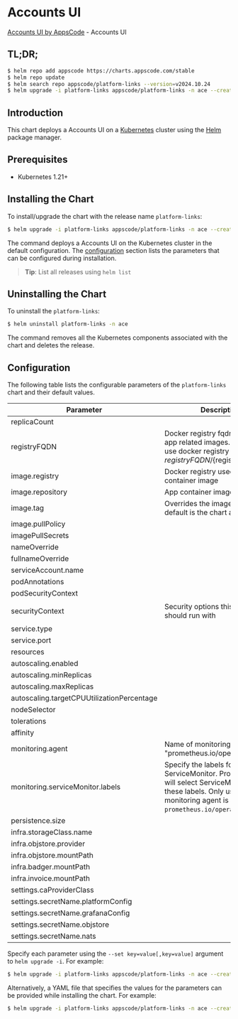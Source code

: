 # Accounts UI

[Accounts UI by AppsCode](https://github.com/appscode-cloud) - Accounts UI

## TL;DR;

```bash
$ helm repo add appscode https://charts.appscode.com/stable
$ helm repo update
$ helm search repo appscode/platform-links --version=v2024.10.24
$ helm upgrade -i platform-links appscode/platform-links -n ace --create-namespace --version=v2024.10.24
```

## Introduction

This chart deploys a Accounts UI on a [Kubernetes](http://kubernetes.io) cluster using the [Helm](https://helm.sh) package manager.

## Prerequisites

- Kubernetes 1.21+

## Installing the Chart

To install/upgrade the chart with the release name `platform-links`:

```bash
$ helm upgrade -i platform-links appscode/platform-links -n ace --create-namespace --version=v2024.10.24
```

The command deploys a Accounts UI on the Kubernetes cluster in the default configuration. The [configuration](#configuration) section lists the parameters that can be configured during installation.

> **Tip**: List all releases using `helm list`

## Uninstalling the Chart

To uninstall the `platform-links`:

```bash
$ helm uninstall platform-links -n ace
```

The command removes all the Kubernetes components associated with the chart and deletes the release.

## Configuration

The following table lists the configurable parameters of the `platform-links` chart and their default values.

|                 Parameter                  |                                                                             Description                                                                             |                                                                                            Default                                                                                             |
|--------------------------------------------|---------------------------------------------------------------------------------------------------------------------------------------------------------------------|------------------------------------------------------------------------------------------------------------------------------------------------------------------------------------------------|
| replicaCount                               |                                                                                                                                                                     | <code>1</code>                                                                                                                                                                                 |
| registryFQDN                               | Docker registry fqdn used to pull app related images. Set this to use docker registry hosted at ${registryFQDN}/${registry}/${image}                                | <code>ghcr.io</code>                                                                                                                                                                           |
| image.registry                             | Docker registry used to pull app container image                                                                                                                    | <code>appscode</code>                                                                                                                                                                          |
| image.repository                           | App container image                                                                                                                                                 | <code>fileserver</code>                                                                                                                                                                        |
| image.tag                                  | Overrides the image tag whose default is the chart appVersion.                                                                                                      | <code>""</code>                                                                                                                                                                                |
| image.pullPolicy                           |                                                                                                                                                                     | <code>Always</code>                                                                                                                                                                            |
| imagePullSecrets                           |                                                                                                                                                                     | <code>[]</code>                                                                                                                                                                                |
| nameOverride                               |                                                                                                                                                                     | <code>""</code>                                                                                                                                                                                |
| fullnameOverride                           |                                                                                                                                                                     | <code>""</code>                                                                                                                                                                                |
| serviceAccount.name                        |                                                                                                                                                                     | <code>""</code>                                                                                                                                                                                |
| podAnnotations                             |                                                                                                                                                                     | <code>{}</code>                                                                                                                                                                                |
| podSecurityContext                         |                                                                                                                                                                     | <code>{}</code>                                                                                                                                                                                |
| securityContext                            | Security options this container should run with                                                                                                                     | <code>{"allowPrivilegeEscalation":false,"capabilities":{"drop":["ALL"]},"readOnlyRootFilesystem":true,"runAsNonRoot":true,"runAsUser":65534,"seccompProfile":{"type":"RuntimeDefault"}}</code> |
| service.type                               |                                                                                                                                                                     | <code>ClusterIP</code>                                                                                                                                                                         |
| service.port                               |                                                                                                                                                                     | <code>80</code>                                                                                                                                                                                |
| resources                                  |                                                                                                                                                                     | <code>{}</code>                                                                                                                                                                                |
| autoscaling.enabled                        |                                                                                                                                                                     | <code>false</code>                                                                                                                                                                             |
| autoscaling.minReplicas                    |                                                                                                                                                                     | <code>1</code>                                                                                                                                                                                 |
| autoscaling.maxReplicas                    |                                                                                                                                                                     | <code>100</code>                                                                                                                                                                               |
| autoscaling.targetCPUUtilizationPercentage |                                                                                                                                                                     | <code>80</code>                                                                                                                                                                                |
| nodeSelector                               |                                                                                                                                                                     | <code>{}</code>                                                                                                                                                                                |
| tolerations                                |                                                                                                                                                                     | <code>[]</code>                                                                                                                                                                                |
| affinity                                   |                                                                                                                                                                     | <code>{}</code>                                                                                                                                                                                |
| monitoring.agent                           | Name of monitoring agent (eg "prometheus.io/operator")                                                                                                              | <code>""</code>                                                                                                                                                                                |
| monitoring.serviceMonitor.labels           | Specify the labels for ServiceMonitor. Prometheus crd will select ServiceMonitor using these labels. Only usable when monitoring agent is `prometheus.io/operator`. | <code>{}</code>                                                                                                                                                                                |
| persistence.size                           |                                                                                                                                                                     | <code>10Gi</code>                                                                                                                                                                              |
| infra.storageClass.name                    |                                                                                                                                                                     | <code>"standard"</code>                                                                                                                                                                        |
| infra.objstore.provider                    |                                                                                                                                                                     | <code>""</code>                                                                                                                                                                                |
| infra.objstore.mountPath                   |                                                                                                                                                                     | <code>""</code>                                                                                                                                                                                |
| infra.badger.mountPath                     |                                                                                                                                                                     | <code>/badger</code>                                                                                                                                                                           |
| infra.invoice.mountPath                    |                                                                                                                                                                     | <code>/billing</code>                                                                                                                                                                          |
| settings.caProviderClass                   |                                                                                                                                                                     | <code>""</code>                                                                                                                                                                                |
| settings.secretName.platformConfig         |                                                                                                                                                                     | <code>""</code>                                                                                                                                                                                |
| settings.secretName.grafanaConfig          |                                                                                                                                                                     | <code>""</code>                                                                                                                                                                                |
| settings.secretName.objstore               |                                                                                                                                                                     | <code>""</code>                                                                                                                                                                                |
| settings.secretName.nats                   |                                                                                                                                                                     | <code>""</code>                                                                                                                                                                                |


Specify each parameter using the `--set key=value[,key=value]` argument to `helm upgrade -i`. For example:

```bash
$ helm upgrade -i platform-links appscode/platform-links -n ace --create-namespace --version=v2024.10.24 --set replicaCount=1
```

Alternatively, a YAML file that specifies the values for the parameters can be provided while
installing the chart. For example:

```bash
$ helm upgrade -i platform-links appscode/platform-links -n ace --create-namespace --version=v2024.10.24 --values values.yaml
```
